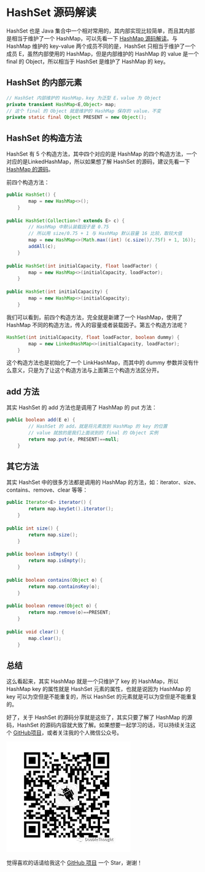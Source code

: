 # HashSet 源码解读
  HashSet 也是 Java 集合中一个相对常用的，其内部实现比较简单，而且其内部是相当于维护了一个 HashMap，可以先看一下 [HashMap 源码解读](https://github.com/YoungTime/CodeShare/blob/master/JDK-Code/HashMap%20%E6%BA%90%E7%A0%81%E8%A7%A3%E8%AF%BB.md)。与 HashMap 维护的 key-value 两个成员不同的是，HashSet 只相当于维护了一个成员 E，虽然内部使用的 HashMap，但是内部维护的 HashMap 的 value 是一个 final 的 Object，所以相当于 HashSet 是维护了 HashMap 的 key。

## HashSet 的内部元素

```java
// HashSet 内部维护的 HashMap，key 为泛型 E，value 为 Object
private transient HashMap<E,Object> map;
// 这个 final 的 Object 就是维护的 HashMap 保存的 value，不变
private static final Object PRESENT = new Object();
```

## HashSet 的构造方法

  HashSet 有 5 个构造方法，其中四个对应的是 HashMap 的四个构造方法，一个对应的是LinkedHashMap，所以如果想了解 HashSet 的源码，建议先看一下 [HashMap 的源码](https://github.com/YoungTime/CodeShare/blob/master/JDK-Code/HashMap%20%E6%BA%90%E7%A0%81%E8%A7%A3%E8%AF%BB.md)。

  前四个构造方法：

```java
public HashSet() {
        map = new HashMap<>();
    }

public HashSet(Collection<? extends E> c) {
        // HashMap 中默认装载因子是 0.75
        // 所以用 size/0.75 + 1 与 HashMap 默认容量 16 比较，取较大值
        map = new HashMap<>(Math.max((int) (c.size()/.75f) + 1, 16));
        addAll(c);
    }

public HashSet(int initialCapacity, float loadFactor) {
        map = new HashMap<>(initialCapacity, loadFactor);
    }

public HashSet(int initialCapacity) {
        map = new HashMap<>(initialCapacity);
    }
```

  我们可以看到，前四个构造方法，完全就是新建了一个 HashMap，使用了 HashMap 不同的构造方法，传入的容量或者装载因子。第五个构造方法呢？

```java
HashSet(int initialCapacity, float loadFactor, boolean dummy) {
        map = new LinkedHashMap<>(initialCapacity, loadFactor);
    }
```

  这个构造方法也是初始化了一个 LinkHashMap，而其中的 dummy 参数并没有什么意义，只是为了让这个构造方法与上面第三个构造方法区分开。

## add 方法

  其实 HashSet 的 add 方法也是调用了 HashMap 的 put 方法：

```java
public boolean add(E e) {
        // HashSet 的 add，就是将元素放到 HashMap 的 key 的位置
        // value 就放的是我们上面说到的 final 的 Object 实例
        return map.put(e, PRESENT)==null;
    }
```

## 其它方法

  其实 HashSet 中的很多方法都是调用的 HashMap 的方法，如：iterator、size、contains、remove、clear 等等：

```java
public Iterator<E> iterator() {
        return map.keySet().iterator();
    }

public int size() {
        return map.size();
    }

public boolean isEmpty() {
        return map.isEmpty();
    }

public boolean contains(Object o) {
        return map.containsKey(o);
    }

public boolean remove(Object o) {
        return map.remove(o)==PRESENT;
    }

public void clear() {
        map.clear();
    }
```

## 总结

  这么看起来，其实 HashMap 就是一个只维护了 key 的 HashMap，所以 HashMap key 的属性就是 HashSet 元素的属性，也就是说因为 HashMap 的 key 可以为空但是不能重复的，所以 HashSet 的元素就是可以为空但是不能重复的。

  好了，关于 HashSet 的源码分享就是这些了，其实只要了解了 HashMap 的源码，HashSet 的源码内容就大致了解。如果想要一起学习的话，可以持续关注这个 [GitHub项目](https://github.com/YoungTime/CodeShare)，或者关注我的个人微信公众号。

![hashmap_1_3](../image/hashmap_1_3.png)

  觉得喜欢的话请给我这个 [GitHub 项目](https://github.com/YoungTime/CodeShare) 一个 Star，谢谢！ 